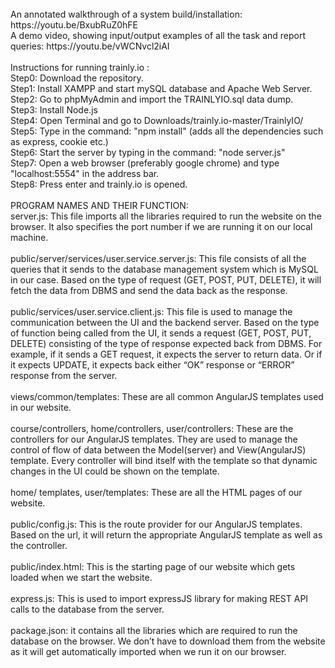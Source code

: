 <br />
An annotated walkthrough of a system build/installation: https://youtu.be/BxubRuZ0hFE <br/>
A demo video, showing input/output examples of all the task and report queries: https://youtu.be/vWCNvcl2iAI <br/>
<br />
Instructions for running trainly.io : <br />
Step0: Download the repository. <br />
Step1: Install XAMPP and start mySQL database and Apache Web Server. <br />
Step2: Go to phpMyAdmin and import the TRAINLYIO.sql data dump. <br />
Step3: Install Node.js <br />
Step4: Open Terminal and go to Downloads/trainly.io-master/TrainlyIO/ <br />
Step5: Type in the command: "npm install" (adds all the dependencies such as express, cookie etc.) <br />
Step6: Start the server by typing in the command: "node server.js" <br />
Step7: Open a web browser (preferably google chrome) and type "localhost:5554" in the address bar. <br />
Step8: Press enter and trainly.io is opened. <br />

<br />
PROGRAM NAMES AND THEIR FUNCTION: <br />
server.js: This file imports all the libraries required to run the website on the browser. It also specifies the port number if we are running it on our local machine. <br />
<br />
public/server/services/user.service.server.js: This file consists of all the queries that it sends to the database management system which is MySQL in our case. Based on the type of request (GET, POST, PUT, DELETE), it will fetch the data from DBMS and send the data back as the response.<br />
<br />
public/services/user.service.client.js: This file is used to manage the communication between the UI and the backend server. Based on the type of function being called from the UI, it sends a request (GET, POST, PUT, DELETE) consisting of the type of response expected back from DBMS. For example, if it sends a GET request, it expects the server to return data. Or if it expects UPDATE, it expects back either “OK” response or “ERROR” response from the server.<br />
<br />
views/common/templates: These are all common AngularJS templates used in our website.<br />
<br />
course/controllers, home/controllers, user/controllers: These are the controllers for our AngularJS templates. They are used to manage the control of flow of data between the Model(server) and View(AngularJS) template. Every controller will bind itself with the template so that dynamic changes in the UI could be shown on the template.<br />
<br />
home/ templates, user/templates: These are all the HTML pages of our website.<br />
<br />
public/config.js: This is the route provider for our AngularJS templates. Based on the url, it will return the appropriate AngularJS template as well as the controller.<br />
<br />
public/index.html: This is the starting page of our website which gets loaded when we start the website.<br />
<br />
express.js: This is used to import expressJS library for making REST API calls to the database from the server.<br />
<br />
package.json: it contains all the libraries which are required to run the database on the browser. We don’t have to download them from the website as it will get automatically imported when we run it on our browser. <br />

